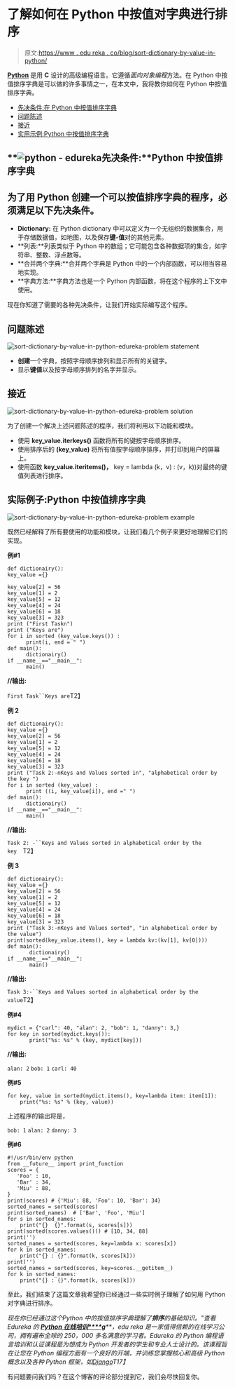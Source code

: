 # 了解如何在 Python 中按值对字典进行排序

> 原文:[https://www . edu reka . co/blog/sort-dictionary-by-value-in-python/](https://www.edureka.co/blog/sort-dictionary-by-value-in-python/)

[**Python**](https://www.edureka.co/python-programming-certification-training) 是用 **C** 设计的高级编程语言。它遵循*面向对象编程*方法。在 Python 中按值排序字典是可以做的许多事情之一，在本文中，我将教你如何在 Python 中按值排序字典。

*   [先决条件:在 Python 中按值排序字典](#pre)
*   [问题陈述](#pro)
*   [接近](#app)
*   [实用示例:Python 中按值排序字典](#practical)

## **![python - edureka](../Images/cc5385298b68d0368f9c93ac4922d8f0.png)先决条件:****Python 中按值排序字典**

## 为了用 Python 创建一个可以按值排序字典的程序，必须满足以下先决条件。

*   **Dictionary:** 在 Python dictionary 中可以定义为一个无组织的数据集合，用于存储数据值，如地图，以及保存**键-值**对的其他元素。
*   **列表:**列表类似于 Python 中的数组；它可能包含各种数据项的集合，如字符串、整数、浮点数等。
*   **合并两个字典:**合并两个字典是 Python 中的一个内部函数，可以相当容易地实现。
*   **字典方法:**字典方法也是一个 Python 内部函数，将在这个程序的上下文中使用。

现在你知道了需要的各种先决条件，让我们开始实际编写这个程序。

## **问题陈述**

![sort-dictionary-by-value-in-python-edureka-problem statement](../Images/06b4151fb8fdc5346a40ae78d578baff.png)

*   **创建**一个字典，按照字母顺序排列和显示所有的关键字。
*   显示**键值**以及按字母顺序排列的名字并显示。

## **接近**

![sort-dictionary-by-value-in-python-edureka-problem solution](../Images/c53ceefb7e1ed2b0153225d153ea8e25.png)

为了创建一个解决上述问题陈述的程序，我们将利用以下功能和模块。

*   使用 **key_value.iterkeys()** 函数将所有的键按字母顺序排序。
*   使用排序后的 **(key_value)** 将所有值按字母顺序排序，并打印到用户的屏幕上。
*   使用函数 **key_value.iteritems()，** key = lambda (k，v) : (v，k))对最终的键值列表进行排序。

## **实际例子:Python 中按值排序字典**

![sort-dictionary-by-value-in-python-edureka-problem example](../Images/63d5c0d12b795a340e18dde910fdff1a.png)

既然已经解释了所有要使用的功能和模块，让我们看几个例子来更好地理解它们的实现。

**例#1**

```
def dictionairy():
key_value ={}

key_value[2] = 56
key_value[1] = 2
key_value[5] = 12
key_value[4] = 24
key_value[6] = 18
key_value[3] = 323
print ("First Taskn")
print ("Keys are")
for i in sorted (key_value.keys()) :
      print(i, end = " ")
def main():
      dictionairy()
if __name__=="__main__":
      main()

```

**//输出:**

`First Task``Keys are`T2】

**例 2**

```
def dictionairy():
key_value ={}
key_value[2] = 56
key_value[1] = 2
key_value[5] = 12
key_value[4] = 24
key_value[6] = 18
key_value[3] = 323
print ("Task 2:-nKeys and Values sorted in", "alphabetical order by the key ")
for i in sorted (key_value) :
      print ((i, key_value[i]), end =" ")
def main():
      dictionairy()
if __name__=="__main__":
      main()

```

**//输出:**

`Task 2: -``Keys and Values sorted in alphabetical order by the key  `T2】

**例 3**

```
def dictionairy():
key_value ={}
key_value[2] = 56
key_value[1] = 2
key_value[5] = 12
key_value[4] = 24
key_value[6] = 18
key_value[3] = 323
print ("Task 3:-nKeys and Values sorted", "in alphabetical order by the value")
print(sorted(key_value.items(), key = lambda kv:(kv[1], kv[0])))
def main():
       dictionairy()
if __name__=="__main__":
       main()

```

**//输出:**

`Task 3:-``Keys and Values sorted in alphabetical order by the value`T2】

**例#4**

```
mydict = {"carl": 40, "alan": 2, "bob": 1, "danny": 3,}
for key in sorted(mydict.keys()):
       print("%s: %s" % (key, mydict[key]))

```

**//输出:**

`alan: 2` `bob: 1` `carl: 40`

**例#5**

```
for key, value in sorted(mydict.items(), key=lambda item: item[1]):
    print("%s: %s" % (key, value))
```

上述程序的输出将是，

`bob: 1` `alan: 2` `danny: 3`

**例#6**

```
#!/usr/bin/env python
from __future__ import print_function
scores = {
   'Foo' : 10,
   'Bar' : 34,
   'Miu' : 88,
}
print(scores) # {'Miu': 88, 'Foo': 10, 'Bar': 34}
sorted_names = sorted(scores)
print(sorted_names)  # ['Bar', 'Foo', 'Miu']
for s in sorted_names:
    print("{}  {}".format(s, scores[s]))
print(sorted(scores.values())) # [10, 34, 88]
print('')
sorted_names = sorted(scores, key=lambda x: scores[x])
for k in sorted_names:
    print("{} : {}".format(k, scores[k]))
print('')
sorted_names = sorted(scores, key=scores.__getitem__)
for k in sorted_names:
    print("{} : {}".format(k, scores[k]))

```

至此，我们结束了这篇文章我希望你已经通过一些实时例子理解了如何用 Python 对字典进行排序。

*现在你已经通过这个Python 中的按值排序字典理解了**排序**的基础知识。"查看 Edureka 的 [**Python 在线培训****g**](https://www.edureka.co/python-programming-certification-training)**，edu reka 是一家值得信赖的在线学习公司，拥有遍布全球的 250，000 多名满意的学习者。Edureka 的 Python 编程语言培训和认证课程是为想成为 Python 开发者的学生和专业人士设计的。该课程旨在让您在 Python 编程方面有一个良好的开端，并训练您掌握核心和高级 Python 概念以及各种 Python 框架，如[Django](https://www.djangoproject.com/)T17】*

有问题要问我们吗？在这个博客的评论部分提到它，我们会尽快回复你。